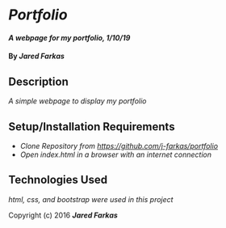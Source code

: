 # _Portfolio_

#### _A webpage for my portfolio, 1/10/19_

#### By _**Jared Farkas**_

## Description

_A simple webpage to display my portfolio_

## Setup/Installation Requirements

* _Clone Repository from https://github.com/j-farkas/portfolio_
* _Open index.html in a browser with an internet connection_



## Technologies Used

_html, css, and bootstrap were used in this project_


Copyright (c) 2016 **_Jared Farkas_**
